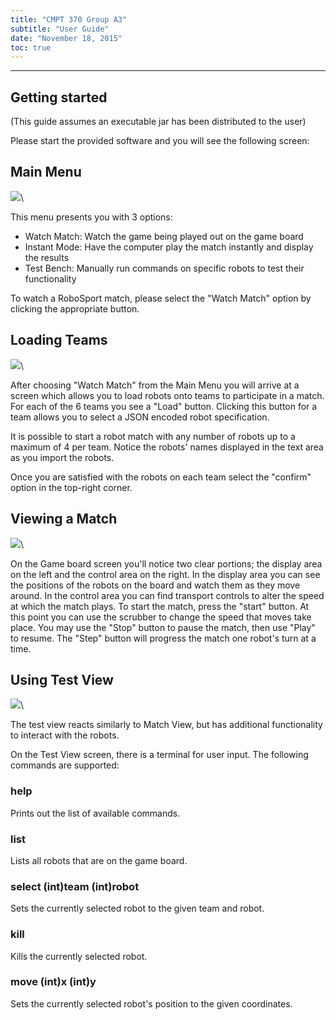 ```yaml
---
title: "CMPT 370 Group A3"
subtitle: "User Guide"
date: "November 18, 2015"
toc: true
---
```


-------------------------------------------------------------

## Getting started

(This guide assumes an executable jar has been distributed to the user)

Please start the provided software and you will see the following screen:

## Main Menu

![](MainMenu.png)\  

This menu presents you with 3 options:

- Watch Match: Watch the game being played out on the game board
- Instant Mode: Have the computer play the match instantly and display the results
- Test Bench: Manually run commands on specific robots to test their functionality

To watch a RoboSport match, please select the "Watch Match" option by clicking 
the appropriate button.

## Loading Teams

![](TeamLoadScreen.png)\  

After choosing "Watch Match" from the Main Menu you will arrive at a screen 
which allows you to load robots onto teams to participate in a match. For each 
of the 6 teams you see a "Load" button. Clicking this button for a team allows 
you to select a JSON encoded robot specification. 

It is possible to start a robot match with any number of robots up to a maximum 
of 4 per team. Notice the robots' names displayed in the text area as you 
import the robots.

Once you are satisfied with the robots on each team select the "confirm" option 
in the top-right corner.

## Viewing a Match

![](GameBoard.png)\  

On the Game board screen you'll notice two clear portions; the display area on 
the left and the control area on the right. In the display area you can see the 
positions of the robots on the board and watch them as they move around. In the 
control area you can find transport controls to alter the speed at which the 
match plays. To start the match, press the "start" button. At this point you 
can use the scrubber to change the speed that moves take place. You may use the 
"Stop" button to pause the match, then use "Play" to resume. The "Step" button 
will progress the match one robot's turn at a time.

## Using Test View

![](TestBench.png)\  

The test view reacts similarly to Match View, but has additional functionality 
to interact with the robots.

On the Test View screen, there is a terminal for user input. The following commands are supported:

### help
Prints out the list of available commands.

### list
Lists all robots that are on the game board.

### select (int)team (int)robot
Sets the currently selected robot to the given team and robot.

### kill
Kills the currently selected robot.

### move (int)x (int)y
Sets the currently selected robot's position to the given coordinates.
